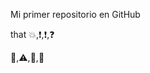 Mi primer repositorio en GitHub

that :collision:,:exclamation:,:exclamation:,:question:

:vertical_traffic_light:,:warning:,:round_pushpin:,:moyai:
